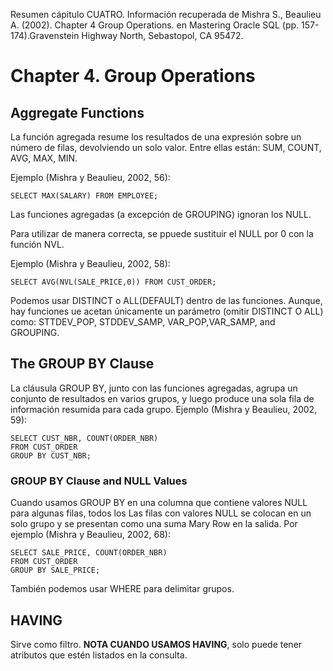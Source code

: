 Resumen cápitulo CUATRO.
Información recuperada de Mishra S., Beaulieu A. (2002). Chapter 4 Group Operations. en Mastering Oracle SQL (pp. 157-174).Gravenstein Highway North, Sebastopol, CA 95472. 		

# Chapter 4. Group Operations

## Aggregate Functions

La función agregada resume los resultados de una expresión sobre un número de filas, devolviendo un solo valor. Entre ellas están: SUM, COUNT, AVG, MAX,  MIN.

Ejemplo (Mishra y Beaulieu, 2002, 56):

```
SELECT MAX(SALARY) FROM EMPLOYEE;

```

Las funciones agregadas (a excepción de GROUPING) ignoran los NULL.

Para utilizar de manera correcta, se ppuede sustituir el NULL por 0 con la función NVL.

Ejemplo (Mishra y Beaulieu, 2002, 58):

```
SELECT AVG(NVL(SALE_PRICE,0)) FROM CUST_ORDER;
```

Podemos usar DISTINCT o ALL(DEFAULT) dentro de las funciones.
Aunque, hay funciones ue acetan únicamente un parámetro (omitir DISTINCT O ALL) como: STTDEV\_POP, STDDEV\_SAMP, VAR\_POP,VAR\_SAMP, and GROUPING.


## The GROUP BY Clause

La cláusula GROUP BY, junto con las funciones agregadas, agrupa un conjunto de resultados en
varios grupos, y luego produce una sola fila de información resumida para cada grupo.
Ejemplo (Mishra y Beaulieu, 2002, 59):

```
SELECT CUST_NBR, COUNT(ORDER_NBR)
FROM CUST_ORDER
GROUP BY CUST_NBR;

```

### GROUP BY Clause and NULL Values

Cuando usamos GROUP BY en una columna que contiene valores NULL para algunas filas, todos los
Las filas con valores NULL se colocan en un solo grupo y se presentan como una suma
Mary Row en la salida. Por ejemplo (Mishra y Beaulieu, 2002, 68):
```
SELECT SALE_PRICE, COUNT(ORDER_NBR)
FROM CUST_ORDER
GROUP BY SALE_PRICE;

```

También podemos usar WHERE para delimitar grupos.



## HAVING
Sirve como filtro.
**NOTA CUANDO USAMOS HAVING**, solo puede tener atributos que estén listados en la consulta.










